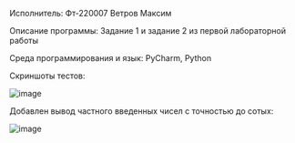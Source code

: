 Исполнитель: Фт-220007 Ветров Максим

Описание программы: Задание 1 и задание 2 из первой лабораторной работы

Среда программирования и язык: PyCharm, Python

Скриншоты тестов:

![image](https://github.com/ciigann/project/assets/146112930/df9968e3-e000-40ee-acf0-2798f834adfe)


Добавлен вывод частного введенных чисел с точностью до сотых:

![image](https://github.com/ciigann/project/assets/146112930/3cebabf0-a7cf-4b13-b52d-296e41ae852f)




